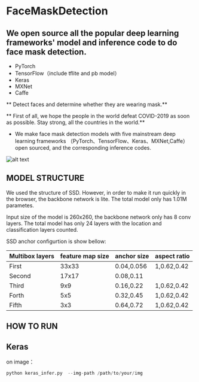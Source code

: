 # FaceMaskDetection

## We open source all the popular deep learning frameworks' model and inference code to do face mask detection.
 + PyTorch
 + TensorFlow（include tflite and pb model）
 + Keras
 + MXNet
 + Caffe
 
 ** Detect faces and determine whether they are wearing mask.**

** First of all, we hope the people in the world defeat COVID-2019 as soon as possible. Stay strong, all the countries in the world.**

+ We make face mask detection models with five mainstream deep learning frameworks （PyTorch、TensorFlow、Keras、MXNet,Caffe） open sourced, and the corresponding inference codes.

![alt text](https://res.cloudinary.com/practicaldev/image/fetch/s--1u3Uz9sp--/c_imagga_scale,f_auto,fl_progressive,h_420,q_auto,w_1000/https://dev-to-uploads.s3.amazonaws.com/i/ojmek5e5tihf1p655ju6.png)

## MODEL STRUCTURE

We used the structure of SSD. However, in order to make it run quickly in the browser, the backbone network is lite. The total model only has 1.01M parametes.

Input size of the model is 260x260, the backbone network only has 8 conv layers. The total model has only 24 layers with the location and classification layers counted.

SSD anchor configurtion is show bellow:

|Multibox layers| feature map size| anchor size | aspect ratio|
|---------------|-----------------|--------------|-------------|
|First	         |33x33            |	0.04,0.056  |	1,0.62,0.42  |
|Second		       |17x17            |	0.08,0.11   |               |
|Third	         |9x9	             |0.16,0.22	    |1,0.62,0.42|
|Forth	         |5x5	             |0.32,0.45      |	1,0.62,0.42|
|Fifth	         |3x3	             |0.64,0.72	      |1,0.62,0.42|

## HOW TO RUN

## Keras

on image：

``` python
python keras_infer.py  --img-path /path/to/your/img
```

